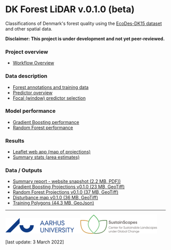 # DK Forest LiDAR v.0.1.0 (beta)
Classifications of Denmark's forest quality using the [EcoDes-DK15 dataset](https://github.com/jakobjassmann/ecodes-dk-lidar) and other spatial data.

**Disclaimer: This project is under development and not yet peer-reviewed.**

### Project overview
- [Workflow Overview](workflow_overview.html)
### Data description
- [Forest annotations and training data](training_annotations.html)
- [Predictor overview](data_overview.html)
- [Focal (window) predictor selection](focal_var_selection.html)
### Model performance
- [Gradient Boosting performance](gbm_models_performance.html)
- [Random Forest performance](ranger_models_performance.html)
### Results
- [Leaflet web app (map of projections)](data_vis.html)
- [Summary stats (area estimates)](summary_stats.html)
### Data / Outputs
- [Summary report - website snapshot (2.2 MB, PDF))](Assmann_et_al-DK_Forest_Quality_Report_v0.1.0.pdf)
- [Gradient Boosting Projections v0.1.0 (23 MB, GeoTiff)](https://dkforestlidar2022.s3.eu-central-1.amazonaws.com/forest_quality_gbm_biowide_cog_epsg3857_v0.1.0.tif)
- [Random Forest Projections v0.1.0 (37 MB, GeoTiff)](https://dkforestlidar2022.s3.eu-central-1.amazonaws.com/forest_quality_ranger_biowide_cog_epsg3857_v0.1.0.tif)
- [Disturbance map v0.1.0 (36 MB, GeoTiff)](https://dkforestlidar2022.s3.eu-central-1.amazonaws.com/disturbance_since_2015_cog_epsg3857_v0.1.0.tif)
- [Training Polygons (44.3 MB, GeoJson)](https://dkforestlidar2022.s3.eu-central-1.amazonaws.com/training_polygons.geojson)


---
<img src='au_logo.png' style='width: 250; height:50px;'><img src='sustainscapes_logo.png' style='width: 240; height:60px;'>

[last update: 3 March 2022]
